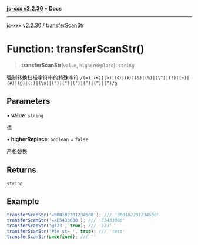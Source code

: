 [**js-xxx v2.2.30**](../README.md) • **Docs**

***

[js-xxx v2.2.30](../README.md) / transferScanStr

# Function: transferScanStr()

> **transferScanStr**(`value`, `higherReplace`): `string`

强制转换扫描字符串的特殊字符
`/(=)|(<)|(>)|(《)|(》)|(&)|(%)|(\^)|(!)|(~)|(#)|(@)|(:)|(\s)|(')|(")|(‘)|(’)|(“)|(”)/g`

## Parameters

• **value**: `string`

值

• **higherReplace**: `boolean` = `false`

严格替换

## Returns

`string`

## Example

```ts
transferScanStr('=900182201234500'); /// '900182201234500'
transferScanStr('=<E5433000'); /// 'E5433000'
transferScanStr('@123', true); /// '123'
transferScanStr('#te st~ ', true); /// 'test'
transferScanStr(undefined); /// ''
```
